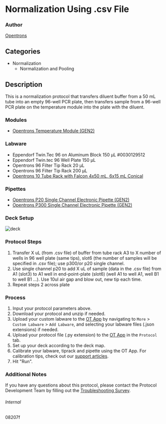 # Normalization Using .csv File


### Author
[Opentrons](https://opentrons.com/)


## Categories
* Normalization
	* Normalization and Pooling


## Description
This is a normalization protocol that transfers diluent buffer from a 50 mL tube into an empty 96-well PCR plate, then transfers sample from a 96-well PCR plate on the temperature module into the plate with the diluent.


### Modules
* [Opentrons Temperature Module (GEN2)](https://shop.opentrons.com/temperature-module-gen2/)


### Labware
* Eppendorf Twin.Tec 96 on Aluminum Block 150 µL #0030129512
* Eppendorf Twin.tec 96 Well Plate 150 µL
* Opentrons 96 Filter Tip Rack 20 µL
* Opentrons 96 Filter Tip Rack 200 µL
* [Opentrons 10 Tube Rack with Falcon 4x50 mL, 6x15 mL Conical](https://shop.opentrons.com/collections/opentrons-tips/products/tube-rack-set-1)


### Pipettes
* [Opentrons P20 Single Channel Electronic Pipette (GEN2)](https://shop.opentrons.com/single-channel-electronic-pipette-p20/)
* [Opentrons P300 Single Channel Electronic Pipette (GEN2)](https://shop.opentrons.com/single-channel-electronic-pipette-p20/)


### Deck Setup
![deck](https://opentrons-protocol-library-website.s3.amazonaws.com/custom-README-images/08207f/deck.png)



### Protocol Steps
1. Transfer X uL (from .csv file) of buffer from tube rack A3 to X number of wells in 96 well plate (same tips), slot6 (the number of samples will be specified in .csv file); use p300/or p20 single channel.
2. Use single channel p20 to add X uL of sample (data in the .csv file) from A1 (slot3) to A1 well in end-point-plate (slot6) (well A1 to well A1, well B1 to well B1 …). Use 10ul air gap and blow out, new tip each time.
3. Repeat steps 2 across plate


### Process
1. Input your protocol parameters above.
2. Download your protocol and unzip if needed.
3. Upload your custom labware to the [OT App](https://opentrons.com/ot-app) by navigating to `More` > `Custom Labware` > `Add Labware`, and selecting your labware files (.json extensions) if needed.
4. Upload your protocol file (.py extension) to the [OT App](https://opentrons.com/ot-app) in the `Protocol` tab.
5. Set up your deck according to the deck map.
6. Calibrate your labware, tiprack and pipette using the OT App. For calibration tips, check out our [support articles](https://support.opentrons.com/en/collections/1559720-guide-for-getting-started-with-the-ot-2).
7. Hit "Run".


### Additional Notes
If you have any questions about this protocol, please contact the Protocol Development Team by filling out the [Troubleshooting Survey](https://protocol-troubleshooting.paperform.co/).


###### Internal
08207f
